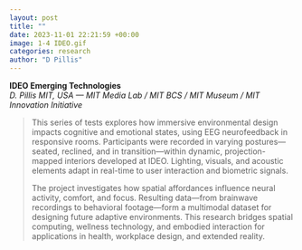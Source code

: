 ```yaml
---
layout: post
title: ""
date: 2023-11-01 22:21:59 +00:00
image: 1-4 IDEO.gif
categories: research
author: "D Pillis"
---
```


**IDEO Emerging Technologies**  
*D. Pillis*
*MIT, USA — MIT Media Lab / MIT BCS / MIT Museum / MIT Innovation Initiative*
<blockquote> <p>This series of tests explores how immersive environmental design impacts cognitive and emotional states, using EEG neurofeedback in responsive rooms. Participants were recorded in varying postures—seated, reclined, and in transition—within dynamic, projection-mapped interiors developed at IDEO. Lighting, visuals, and acoustic elements adapt in real-time to user interaction and biometric signals.

The project investigates how spatial affordances influence neural activity, comfort, and focus. Resulting data—from brainwave recordings to behavioral footage—form a multimodal dataset for designing future adaptive environments. This research bridges spatial computing, wellness technology, and embodied interaction for applications in health, workplace design, and extended reality.
 </p> </blockquote>
